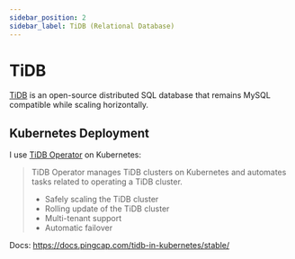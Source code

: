```yaml
---
sidebar_position: 2
sidebar_label: TiDB (Relational Database)
---
```


# TiDB

[TiDB](https://www.pingcap.com/en/products/tidb/) is an open-source distributed SQL database that remains MySQL compatible while scaling horizontally.

## Kubernetes Deployment

I use [TiDB Operator](https://github.com/pingcap/tidb-operator) on Kubernetes:

> TiDB Operator manages TiDB clusters on Kubernetes and automates tasks related to operating a TiDB cluster.
> 
> - Safely scaling the TiDB cluster
> - Rolling update of the TiDB cluster
> - Multi-tenant support
> - Automatic failover

Docs: https://docs.pingcap.com/tidb-in-kubernetes/stable/